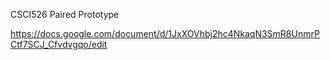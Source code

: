 CSCI526 Paired Prototype

https://docs.google.com/document/d/1JxXOVhbj2hc4NkaqN3SmR8UnmrPCtf7SCJ_Cfvdvgqo/edit
